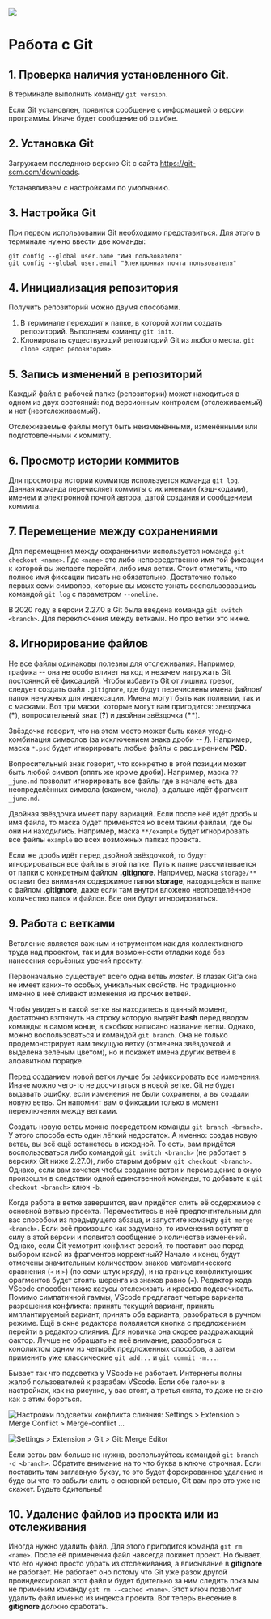 ![](git.jpg)

# Работа с Git 

## 1. Проверка наличия установленного Git.
В терминале выполнить команду `git version`.

Если Git установлен, появится сообщение с информацией о версии программы. Иначе будет сообщение об ошибке.

## 2. Установка Git

Загружаем последнюю версию Git с сайта https://git-scm.com/downloads.

Устанавливаем с настройками по умолчанию. 

## 3. Настройка Git

При первом использовании Git необходимо представиться. Для этого в терминале нужно ввести две команды: 
```
git config --global user.name "Имя пользователя"
git config --global user.email "Электронная почта пользователя"
```

## 4. Инициализация репозитория

Получить репозиторий можно двумя способами. 
1. В терминале переходит к папке, в которой хотим создать репозиторий. Выполняем команду `git init`.
1. Клонировать существующий репозиторий Git из любого места. `git clone <адрес репозитория>`.

## 5. Запись изменений в репозиторий

Каждый файл в рабочей папке (репозитории) может находиться в одном из двух состояний: под версионным контролем (отслеживаемый) и нет (неотслеживаемый).

Отслеживаемые файлы могут быть неизменёнными, изменёнными или подготовленными к коммиту.

## 6. Просмотр истории коммитов

Для просмотра истории коммитов используется команда `git log`. Данная команда перечисляет коммиты с их именами (хэш-кодами), именем и электронной почтой автора, датой создания и сообщением коммита.

## 7. Перемещение между сохранениями

Для перемещения между сохранениями используется команда `git checkout <name>`. Где `<name>` это либо непосредственно имя той фиксации к которой вы желаете перейти, либо имя ветки. Стоит отметить, что полное имя фиксации писать не обязательно. Достаточно только первых семи символов, которые вы можете узнать воспользовавшись командой `git log` с параметром `--oneline`.

В 2020 году в версии 2.27.0 в Git была введена команда `git switch <branch>`. Для переключения между ветками. Но про ветки это ниже.

## 8. Игнорирование файлов

Не все файлы одинаковы полезны для отслеживания. Например, графика -- она не особо влияет на код и незачем нагружать Git постоянной её фиксацией. Чтобы избавить Git от лишних тревог, следует создать файл `.gitignore`, где будут перечислены имена файлов/папок ненужных для индексации. Имена могут быть как полными, так и с масками. Вот три маски, которые могут вам пригодится: звездочка (__*__), вопросительный знак (__?__) и двойная звёздочка (__**__).

Звёздочка говорит, что на этом место может быть какая угодно комбинация символов (за исключением знака дроби -- __/__). Например, маска `*.psd` будет игнорировать любые файлы с расширением **PSD**.

Вопросительный знак говорит, что конкретно в этой позиции может быть любой символ (опять же кроме дроби). Например, маска `??_june.md` позволит игнорировать все файлы где в начале есть два неопределённых символа (скажем, числа), а дальше идёт фрагмент `_june.md`. 

Двойная звёздочка имеет пару вариаций. Если после неё идёт дробь и имя файла, то маска будет применятся ко всем таким файлам, где бы они ни находились. Например, маска `**/example` будет игнорировать все файлы `example` во всех возможных папках проекта.

Если же дробь идёт перед двойной звёздочкой, то будут игнорироваться все файлы в этой папке. Путь к папке рассчитывается от папки с конкретным файлом __.gitignore__. Например, маска `storage/**` оставит без внимания содержимое папки **storage**, находящейся в папке с файлом __.gitignore__, даже если там внутри вложено неопределённое количество папок и файлов. Все они будут игнорироваться.

## 9. Работа с ветками

Ветвление является важным инструментом как для коллективного труда над проектом, так и для возможности отладки кода без нанесения серьёзных увечий проекту.

Первоначально существует всего одна ветвь *master*. В глазах Git'а она не имеет каких-то особых, уникальных свойств. Но традиционно именно в неё сливают изменения из прочих ветвей. 

Чтобы увидеть в какой ветке вы находитесь в данный момент, достаточно взглянуть на строку которую выдаёт **bash** перед вводом команды: в самом конце, в скобках написано название ветви. Однако, можно воспользоваться и командой `git branch`. Она не только продемонстрирует вам текущую ветку (отмечена звёздочкой и выделена зелёным цветом), но и покажет имена других ветвей в алфавитном порядке.

Перед созданием новой ветки лучше бы зафиксировать все изменения. Иначе можно чего-то не досчитаться в новой ветке. Git не будет выдавать ошибку, если изменения не были сохранены, а вы создали новую ветвь. Он напомнит вам о фиксации только в момент переключения между ветками.

Создать новую ветвь можно посредством команды `git branch <branch>`. У этого способа есть один лёгкий недостаток. А именно: создав новую ветвь, вы всё ещё останетесь в исходной. То есть, вам придётся воспользоваться либо командой `git switch <branch>` (не работает в версиях Git ниже 2.27.0), либо старым добрым `git checkout <branch>`. Однако, если вам хочется чтобы создание ветви и перемещение в оную произошли в следствии одной единственной команды, то добавьте к `git checkout <branch>` ключ `-b`.

Когда работа в ветке завершится, вам придётся слить её содержимое с основной ветвью проекта. Переместитесь в неё предпочтительным для вас способом из предыдущего абзаца, и запустите команду `git merge <branch>`. Если всё произошло как задумано, то изменения вступят в силу в этой версии и появится сообщение о количестве изменений. Однако, если Git усмотрит конфликт версий, то поставит вас перед выбором какой из фрагментов корректный? Начало и конец будут отмечены значительным количеством знаков математического сравнения (`<` и `>`) (по семи штук кряду), и на границе конфликтующих фрагментов будет стоять шеренга из знаков равно (`=`). Редактор кода VScode способен такие казусы отслеживать и красиво подсвечивать. Помимо симпатичной гаммы, VScode предлагает четыре варианта разрешения конфликта: принять текущий вариант, принять имплантируемый вариант, принять оба варианта, разобраться в ручном режиме. Ещё в окне редактора появляется кнопка с предложением перейти в редактор слияния. Для новичка она скорее раздражающий фактор. Лучше не обращать на неё внимание, разобраться с конфликтом одним из четырёх предложенных способов, а затем применить уже классические `git add...` и `git commit -m...`.

Бывает так что подсветка у VScode не работает. Интернеты полны жалоб пользователей к разрабам VScode. Если обе галочки в настройках, как на рисунке, у вас стоят, а третья снята, то даже не знаю как с этим бороться.

![Настройки подсветки конфликта слияния: Settings > Extension > Merge Conflict > Merge-conflict ...](git-merge-conflict.png)

![Settings > Extension > Git > Git: Merge Editor ](git-merge-conflict-2.png)

Если ветвь вам больше не нужна, воспользуйтесь командой `git branch -d <branch>`. Обратите внимание на то что буква в ключе строчная. Если поставить там заглавную букву, то это будет форсированное удаление и буде вы что-то забыли слить с основной ветвью, Git вам про это уже не скажет. Будьте бдительны!

## 10. Удаление файлов из проекта или из отслеживания

Иногда нужно удалить файл. Для этого пригодится команда `git rm <name>`. После её применения файл навсегда покинет проект. Но бывает, что его нужно просто убрать из отслеживания, а вписывание в __gitignore__ не работает. Не работает оно потому что Git уже разок другой проиндексировал этот файл и будет бдительно за ним следить пока мы не применим команду `git rm --cached <name>`. Этот ключ позволит удалить файл именно из индекса проекта. Вот теперь внесение в __gitignore__ должно сработать.